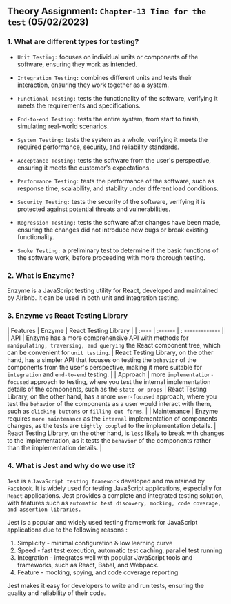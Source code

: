 ## Theory Assignment: `Chapter-13 Time for the test` (05/02/2023)

### 1. What are different types for testing?

- `Unit Testing:` focuses on individual units or components of the software, ensuring they work as intended.

- `Integration Testing:` combines different units and tests their interaction, ensuring they work together as a system.

- `Functional Testing:` tests the functionality of the software, verifying it meets the requirements and specifications.

- `End-to-end Testing:` tests the entire system, from start to finish, simulating real-world scenarios.

- `System Testing:` tests the system as a whole, verifying it meets the required performance, security, and reliability standards.

- `Acceptance Testing:` tests the software from the user's perspective, ensuring it meets the customer's expectations.

- `Performance Testing:` tests the performance of the software, such as response time, scalability, and stability under different load conditions.

- `Security Testing:` tests the security of the software, verifying it is protected against potential threats and vulnerabilities.

- `Regression Testing:` tests the software after changes have been made, ensuring the changes did not introduce new bugs or break existing functionality.

- `Smoke Testing:` a preliminary test to determine if the basic functions of the software work, before proceeding with more thorough testing.

### 2. What is Enzyme?

Enzyme is a JavaScript testing utility for React, developed and maintained by Airbnb. It can be used in both unit and integration testing.

### 3. Enzyme vs React Testing Library
   
   | Features | Enzyme  | React Testing Library |
   | :----    | :------ | : -------------       |
   | API      | Enzyme has a more comprehensive API with methods for `manipulating, traversing, and querying` the React component tree, which can be convenient for `unit testing`. | React Testing Library, on the other hand, has a simpler API that focuses on testing the `behavior` of the components from the user's perspective, making it more suitable for `integration` and `end-to-end` testing. | 
   | Approach | more `implementation-focused` approach to testing, where you test the internal implementation details of the components, such as the `state or props` | React Testing Library, on the other hand, has a more `user-focused` approach, where you test the `behavior` of the components as a user would interact with them, such as `clicking buttons` or `filling out forms`. | 
   | Maintenance |  Enzyme requires `more maintenance` as the `internal` implementation of components changes, as the tests are `tightly coupled` to the implementation details. | React Testing Library, on the other hand, is `less` likely to break with changes to the implementation, as it tests the `behavior` of the components rather than the implementation details. |

### 4. What is Jest and why do we use it?

`Jest` is a `JavaScript testing framework` developed and maintained by `Facebook`. It is widely used for testing JavaScript applications, especially for `React` applications. Jest provides a complete and integrated testing solution, with features such as `automatic test discovery, mocking, code coverage, and assertion libraries.`

Jest is a popular and widely used testing framework for JavaScript applications due to the following reasons :
1. Simplicity - minimal configuration & low learning curve
2. Speed - fast test execution, automatic test caching, parallel test running
3. Integration -  integrates well with popular JavaScript tools and frameworks, such as React, Babel, and Webpack. 
4. Feature - mocking, spying, and code coverage reporting

 Jest makes it easy for developers to write and run tests, ensuring the quality and reliability of their code.